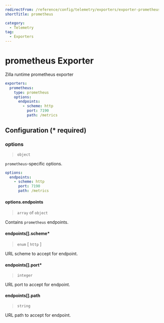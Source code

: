 ```yaml
---
redirectFrom: /reference/config/telemetry/exporters/exporter-prometheus.html
shortTitle: prometheus

category:
  - Telemetry
tag:
  - Exporters
---
```


# prometheus Exporter

Zilla runtime prometheus exporter

```yaml {3}
exporters:
  prometheus:
    type: prometheus
    options:
      endpoints:
        - scheme: http
          port: 7190
          path: /metrics
```

## Configuration (\* required)

### options

> `object`

`prometheus`-specific options.

```yaml
options:
  endpoints:
    - scheme: http
      port: 7190
      path: /metrics
```

#### options.endpoints

> `array` of `object`

Contains `prometheus` endpoints.

#### endpoints[].scheme\*

> `enum` [ `http` ]

URL scheme to accept for endpoint.

#### endpoints[].port\*

> `integer`

URL port to accept for endpoint.

#### endpoints[].path

> `string`

URL path to accept for endpoint.
